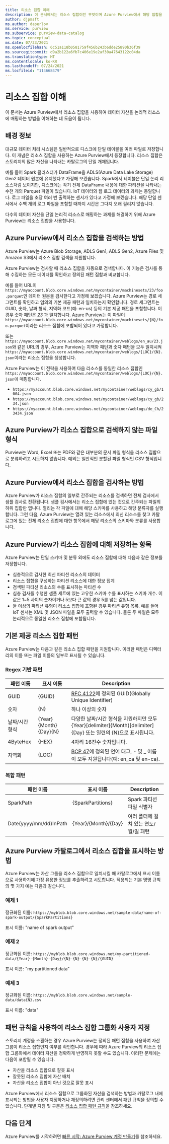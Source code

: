 ```yaml
---
title: 리소스 집합 이해
description: 이 문서에서는 리소스 집합이란 무엇이며 Azure Purview에서 해당 집합을 만드는 방법에 대해 설명합니다.
author: djpmsft
ms.author: daperlov
ms.service: purview
ms.subservice: purview-data-catalog
ms.topic: conceptual
ms.date: 07/23/2021
ms.openlocfilehash: 6c51a118b0581759f456b243b6dde25890b36f39
ms.sourcegitcommit: d9a2b122a6fb7c406e19e2af30a47643122c04da
ms.translationtype: HT
ms.contentlocale: ko-KR
ms.lasthandoff: 07/24/2021
ms.locfileid: "114668479"
---
```

# <a name="understanding-resource-sets"></a>리소스 집합 이해

이 문서는 Azure Purview에서 리소스 집합을 사용하여 데이터 자산을 논리적 리소스에 매핑하는 방법을 이해하는 데 도움이 됩니다.
## <a name="background-info"></a>배경 정보

대규모 데이터 처리 시스템은 일반적으로 디스크에 단일 테이블을 여러 파일로 저장합니다. 이 개념은 리소스 집합을 사용하는 Azure Purview에서 등장합니다. 리소스 집합은 스토리지의 많은 자산을 나타내는 카탈로그의 단일 개체입니다.

예를 들어 Spark 클러스터가 DataFrame을 ADLS(Azure Data Lake Storage) Gen2 데이터 원본에 유지했다고 가정해 보겠습니다. Spark에서 테이블은 단일 논리 리소스처럼 보이지만, 디스크에는 각기 전체 DataFrame 내용에 대한 파티션을 나타내는 수천 개의 Parquet 파일이 있습니다. IoT 데이터와 웹 로그 데이터의 과제는 동일합니다. 로그 파일을 초당 여러 번 출력하는 센서가 있다고 가정해 보겠습니다. 해당 단일 센서에서 수백 개의 로그 파일을 포함할 때까지 시간은 그다지 오래 걸리지 않습니다.

다수의 데이터 자산을 단일 논리적 리소스로 매핑하는 과제를 해결하기 위해 Azure Purview는 리소스 집합을 사용합니다.

## <a name="how-azure-purview-detects-resource-sets"></a>Azure Purview에서 리소스 집합을 검색하는 방법

Azure Purview는 Azure Blob Storage, ADLS Gen1, ADLS Gen2, Azure Files 및 Amazon S3에서 리소스 집합 검색을 지원합니다.

Azure Purview는 검사할 때 리소스 집합을 자동으로 검색합니다. 이 기능은 검사를 통해 수집하는 모든 데이터를 확인하고 정의된 패턴 집합과 비교합니다.

예를 들어 URL이 `https://myaccount.blob.core.windows.net/mycontainer/machinesets/23/foo.parquet`인 데이터 원본을 검사한다고 가정해 보겠습니다. Azure Purview는 경로 세그먼트를 확인하고 임의의 기본 제공 패턴과 일치하는지 확인합니다. 경로 세그먼트는 GUID, 숫자, 날짜 형식, 지역화 코드(예: en-us) 등의 기본 제공 패턴을 포함합니다. 이 경우 숫자 패턴은 *23* 과 일치합니다. Azure Purview는 이 파일이 `https://myaccount.blob.core.windows.net/mycontainer/machinesets/{N}/foo.parquet`이라는 리소스 집합에 포함되어 있다고 가정합니다.

또는 `https://myaccount.blob.core.windows.net/mycontainer/weblogs/en_au/23.json`와 같은 URL의 경우, Azure Purview는 지역화 패턴과 숫자 패턴을 모두 일치시켜 `https://myaccount.blob.core.windows.net/mycontainer/weblogs/{LOC}/{N}.json`이라는 리소스 집합을 생성합니다.

Azure Purview는 이 전략을 사용하여 다음 리소스를 동일한 리소스 집합인 `https://myaccount.blob.core.windows.net/mycontainer/weblogs/{LOC}/{N}.json`에 매핑합니다.

- `https://myaccount.blob.core.windows.net/mycontainer/weblogs/cy_gb/1004.json`
- `https://myaccount.blob.core.windows.net/mycontainer/weblogs/cy_gb/234.json`
- `https://myaccount.blob.core.windows.net/mycontainer/weblogs/de_Ch/23434.json`

## <a name="file-types-that-azure-purview-will-not-detect-as-resource-sets"></a>Azure Purview가 리소스 집합으로 검색하지 않는 파일 형식

Purview는 Word, Excel 또는 PDF와 같은 대부분의 문서 파일 형식을 리소스 집합으로 분류하려고 시도하지 않습니다. 예외는 일반적인 분할된 파일 형식인 CSV 형식입니다.

## <a name="how-azure-purview-scans-resource-sets"></a>Azure Purview에서 리소스 집합을 검사하는 방법

Azure Purview가 리소스 집합의 일부로 간주되는 리소스를 검색하면 전체 검사에서 샘플 검사로 전환됩니다. 샘플 검사에서는 리소스 집합에 있는 것으로 간주되는 파일의 하위 집합만 엽니다. 열리는 각 파일에 대해 해당 스키마를 사용하고 해당 분류자를 실행합니다. 그런 다음, Azure Purview는 열려 있는 리소스에서 최신 리소스를 찾고 카탈로그에 있는 전체 리소스 집합에 대한 항목에서 해당 리소스의 스키마와 분류를 사용합니다.

## <a name="what-azure-purview-stores-about-resource-sets"></a>Azure Purview가 리소스 집합에 대해 저장하는 항목

Azure Purview는 단일 스키마 및 분류 외에도 리소스 집합에 대해 다음과 같은 정보를 저장합니다.

- 심층적으로 검사한 최신 파티션 리소스의 데이터
- 리소스 집합을 구성하는 파티션 리소스에 대한 정보 집계
- 검색된 파티션 리소스의 수를 표시하는 파티션 수
- 심층 검사를 수행한 샘플 세트에 있는 고유한 스키마 수를 표시하는 스키마 개수. 이 값은 1~5 사이의 숫자이거나 5보다 큰 값의 경우 5를 넘는 값입니다.
- 둘 이상의 파티션 유형이 리소스 집합에 포함된 경우 파티션 유형 목록. 예를 들어 IoT 센서는 XML 및 JSON 파일을 모두 출력할 수 있습니다. 물론 두 파일은 모두 논리적으로 동일한 리소스 집합에 포함됩니다.

## <a name="built-in-resource-set-patterns"></a>기본 제공 리소스 집합 패턴

Azure Purview는 다음과 같은 리소스 집합 패턴을 지원합니다. 이러한 패턴은 디렉터리의 이름 또는 파일 이름의 일부로 표시될 수 있습니다.
### <a name="regex-based-patterns"></a>Regex 기반 패턴

| 패턴 이름 | 표시 이름 | Description |
|--------------|--------------|-------------|
| GUID         | {GUID}       | [RFC 4122](https://tools.ietf.org/html/rfc4122)에 정의된 GUID(Globally Unique Identifier) |
| 숫자       | {N}          | 하나 이상의 숫자 |
| 날짜/시간 형식 | {Year}{Month}{Day}{N}     | 다양한 날짜/시간 형식을 지원하지만 모두 {Year}[delimiter]{Month}[delimiter]{Day} 또는 일련의 {N}으로 표시됩니다. |
| 4ByteHex     | {HEX}        | 4자리 16진수 숫자입니다. |
| 지역화 | {LOC}        | [BCP 47](https://tools.ietf.org/html/bcp47)에 정의된 언어 태그, - 및 _ 이름이 모두 지원됩니다(예: en_ca 및 en-ca). |

### <a name="complex-patterns"></a>복합 패턴

| 패턴 이름 | 표시 이름 | Description |
|--------------|--------------|-------------|
| SparkPath    | {SparkPartitions} | Spark 파티션 파일 식별자 |
| Date(yyyy/mm/dd)InPath  | {Year}/{Month}/{Day} | 여러 폴더에 걸쳐 있는 연도/월/일 패턴 |


## <a name="how-resource-sets-are-displayed-in-the-azure-purview-catalog"></a>Azure Purview 카탈로그에서 리소스 집합을 표시하는 방법

Azure Purview는 자산 그룹을 리소스 집합으로 일치시킬 때 카탈로그에서 표시 이름으로 사용하기에 가장 유용한 정보를 추출하려고 시도합니다. 적용되는 기본 명명 규칙의 몇 가지 예는 다음과 같습니다. 

### <a name="example-1"></a>예제 1

정규화된 이름: `https://myblob.blob.core.windows.net/sample-data/name-of-spark-output/{SparkPartitions}`

표시 이름: "name of spark output"

### <a name="example-2"></a>예제 2

정규화된 이름: `https://myblob.blob.core.windows.net/my-partitioned-data/{Year}-{Month}-{Day}/{N}-{N}-{N}-{N}/{GUID}`

표시 이름: "my partitioned data"

### <a name="example-3"></a>예제 3

정규화된 이름: `https://myblob.blob.core.windows.net/sample-data/data{N}.csv`

표시 이름: "data"

## <a name="customizing-resource-set-grouping-using-pattern-rules"></a>패턴 규칙을 사용하여 리소스 집합 그룹화 사용자 지정

스토리지 계정을 스캔하는 경우 Azure Purview는 정의된 패턴 집합을 사용하여 자산 그룹이 리소스 집합인지 여부를 확인합니다. 경우에 따라 Azure Purview의 리소스 집합 그룹화에서 데이터 자산을 정확하게 반영하지 못할 수도 있습니다. 이러한 문제에는 다음이 포함될 수 있습니다.

- 자산을 리소스 집합으로 잘못 표시
- 잘못된 리소스 집합에 자산 배치
- 자산을 리소스 집합이 아닌 것으로 잘못 표시

Azure Purview에서 리소스 집합으로 그룹화된 자산을 검색하는 방법과 카탈로그 내에 표시되는 방법을 사용자 지정하거나 재정의하려면 관리 센터에서 패턴 규칙을 정의할 수 있습니다. 단계별 지침 및 구문은 [리소스 집합 패턴 규칙](how-to-resource-set-pattern-rules.md)을 참조하세요.
## <a name="next-steps"></a>다음 단계

Azure Purview를 시작하려면 [빠른 시작: Azure Purview 계정 만들기](create-catalog-portal.md)를 참조하세요.
